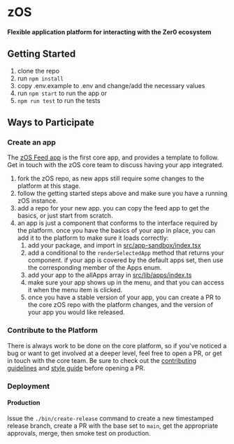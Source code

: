 # zOS

#### Flexible application platform for interacting with the Zer0 ecosystem

## Getting Started

1. clone the repo
1. run `npm install`
1. copy .env.example to .env and change/add the necessary values
1. run `npm start` to run the app or
1. `npm run test` to run the tests

## Ways to Participate

### Create an app

The [zOS Feed app](https://github.com/zer0-os/zOS-feed) is the first core app, and provides a template to follow. Get in touch with the zOS core team to discuss having your app integrated.

1. fork the zOS repo, as new apps still require some changes to the platform at this stage.
1. follow the getting started steps above and make sure you have a running zOS instance.
1. add a repo for your new app. you can copy the feed app to get the basics, or just start from scratch.
1. an app is just a component that conforms to the interface required by the platform. once you have the basics of your app in place, you can add it to the platform to make sure it loads correctly:
   1. add your package, and import in [src/app-sandbox/index.tsx](src/app-sandbox/index.tsx)
   1. add a conditional to the `renderSelectedApp` method that returns your component. if your app is covered by the default apps set, then use the corresponding member of the Apps enum.
   1. add your app to the allApps array in [src/lib/apps/index.ts](src/lib/apps/index.ts)
   1. make sure your app shows up in the menu, and that you can access it when the menu item is clicked.
   1. once you have a stable version of your app, you can create a PR to the core zOS repo with the platform changes, and the version of your app you would like released.

### Contribute to the Platform

There is always work to be done on the core platform, so if you've noticed a bug or want to get involved at a deeper level, feel free to open a PR, or get in touch with the core team. Be sure to check out the [contributing guidelines](CONTRIBUTING.md) and [style guide](STYLE_GUIDE.md) before opening a PR.

### Deployment

#### Production

Issue the `./bin/create-release` command to create a new timestamped release branch, create a PR with the base set to `main`, get the appropriate approvals, merge, then smoke test on production.
